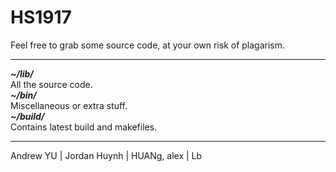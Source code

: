 # HS1917
Feel free to grab some source code, at your own risk of plagarism.
<hr>

<em><strong>\~/lib/</strong></em><br>
All the source code.<br>
<em><strong>\~/bin/</strong></em><br>
Miscellaneous or extra stuff.<br>
<em><strong>\~/build/</strong></em><br>
Contains latest build and makefiles.<br>

<hr>

Andrew YU | Jordan Huynh | HUANg, alex | Lb
